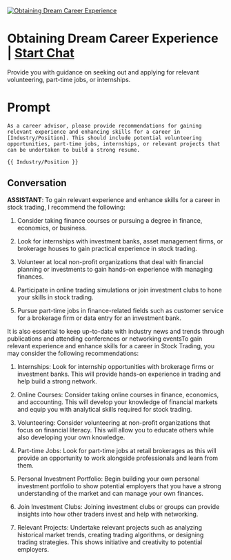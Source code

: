 
[![Obtaining Dream Career Experience](https://flow-prompt-covers.s3.us-west-1.amazonaws.com/icon/cute/cute_4.png)](https://gptcall.net/chat.html?data=%7B%22contact%22%3A%7B%22id%22%3A%229j8cPREFCZL8GzCUFQNUj%22%2C%22flow%22%3Atrue%7D%7D)
# Obtaining Dream Career Experience | [Start Chat](https://gptcall.net/chat.html?data=%7B%22contact%22%3A%7B%22id%22%3A%229j8cPREFCZL8GzCUFQNUj%22%2C%22flow%22%3Atrue%7D%7D)
Provide you with guidance on seeking out and applying for relevant volunteering, part-time jobs, or internships. 

# Prompt

```
As a career advisor, please provide recommendations for gaining relevant experience and enhancing skills for a career in [Industry/Position]. This should include potential volunteering opportunities, part-time jobs, internships, or relevant projects that can be undertaken to build a strong resume.

{{ Industry/Position }}
```

## Conversation

**ASSISTANT**: To gain relevant experience and enhance skills for a career in stock trading, I recommend the following:



1. Consider taking finance courses or pursuing a degree in finance, economics, or business.

2. Look for internships with investment banks, asset management firms, or brokerage houses to gain practical experience in stock trading.

3. Volunteer at local non-profit organizations that deal with financial planning or investments to gain hands-on experience with managing finances.

4. Participate in online trading simulations or join investment clubs to hone your skills in stock trading.

5. Pursue part-time jobs in finance-related fields such as customer service for a brokerage firm or data entry for an investment bank.



It is also essential to keep up-to-date with industry news and trends through publications and attending conferences or networking eventsTo gain relevant experience and enhance skills for a career in Stock Trading, you may consider the following recommendations:



1. Internships: Look for internship opportunities with brokerage firms or investment banks. This will provide hands-on experience in trading and help build a strong network.



2. Online Courses: Consider taking online courses in finance, economics, and accounting. This will develop your knowledge of financial markets and equip you with analytical skills required for stock trading.



3. Volunteering: Consider volunteering at non-profit organizations that focus on financial literacy. This will allow you to educate others while also developing your own knowledge.



4. Part-time Jobs: Look for part-time jobs at retail brokerages as this will provide an opportunity to work alongside professionals and learn from them.



5. Personal Investment Portfolio: Begin building your own personal investment portfolio to show potential employers that you have a strong understanding of the market and can manage your own finances.



6. Join Investment Clubs: Joining investment clubs or groups can provide insights into how other traders invest and help with networking.



7. Relevant Projects: Undertake relevant projects such as analyzing historical market trends, creating trading algorithms, or designing trading strategies. This shows initiative and creativity to potential employers.


